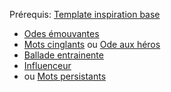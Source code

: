 Prérequis: [Template inspiration base](Template%20inspiration%20base.md)

- [Odes émouvantes](../../../2.%20Talents/2.%20Talent%20amméliorant%20un%20talent%20de%20base/Inspiration/Inspiration%20vocale/Odes%20émouvantes.md)
- [Mots cinglants](../../../2.%20Talents/2.%20Talent%20amméliorant%20un%20talent%20de%20base/Inspiration/Inspiration%20vocale/Mots%20cinglants.md) ou [Ode aux héros](../../../2.%20Talents/2.%20Talent%20amméliorant%20un%20talent%20de%20base/Inspiration/Inspiration%20vocale/Ode%20aux%20héros.md)
- [Ballade entrainente](../../../2.%20Talents/2.%20Talent%20amméliorant%20un%20talent%20de%20base/Inspiration/Inspiration%20vocale/Ballade%20entrainente.md) 
- [Influenceur](../../../2.%20Talents/6.%20Feat%20ou%20Talents%20autre%20que%20combat/skills/6.%20Charisme/Influenceur.md)
- ou [Mots persistants](../../../2.%20Talents/2.%20Talent%20amméliorant%20un%20talent%20de%20base/Inspiration/Inspiration%20vocale/Mots%20persistants.md)